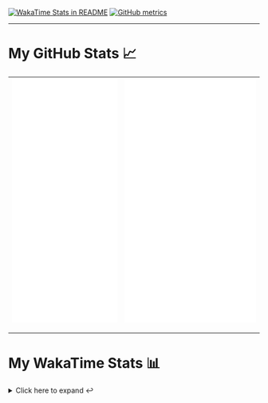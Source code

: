 [![WakaTime Stats in README](https://github.com/LOsioChico/LOsioChico/actions/workflows/waka.yml/badge.svg)](https://github.com/LOsioChico/LOsioChico/actions/workflows/waka.yml) [![GitHub metrics](https://github.com/LOsioChico/LOsioChico/actions/workflows/metrics.yml/badge.svg)](https://github.com/LOsioChico/LOsioChico/actions/workflows/metrics.yml)

---

# My GitHub Stats 📈

| ![](./assets/metrics.svg) | ![](./assets/metrics2.svg) |
| ------------------------- | -------------------------- |

---

# My WakaTime Stats 📊

<details>
<summary>Click here to expand ↩️</summary>
<br>

<!--START_SECTION:waka-->
![Code Time](http://img.shields.io/badge/Code%20Time-2%2C280%20hrs%2015%20mins-blue)

![Lines of code](https://img.shields.io/badge/From%20Hello%20World%20I%27ve%20Written-446.9%20thousand%20lines%20of%20code-blue)

**🐱 My GitHub Data** 

> 📦 690.3 kB Used in GitHub's Storage 
 > 
> 🏆 256 Contributions in the Year 2025
 > 
> 🚫 Not Opted to Hire
 > 
> 📜 29 Public Repositories 
 > 
> 🔑 34 Private Repositories 
 > 
**I'm a Night 🦉** 

```text
🌞 Morning                695 commits         ████░░░░░░░░░░░░░░░░░░░░░   14.70 % 
🌆 Daytime                1520 commits        ████████░░░░░░░░░░░░░░░░░   32.14 % 
🌃 Evening                1610 commits        █████████░░░░░░░░░░░░░░░░   34.05 % 
🌙 Night                  904 commits         █████░░░░░░░░░░░░░░░░░░░░   19.12 % 
```
📅 **I'm Most Productive on Thursday** 

```text
Monday                   638 commits         ███░░░░░░░░░░░░░░░░░░░░░░   13.49 % 
Tuesday                  738 commits         ████░░░░░░░░░░░░░░░░░░░░░   15.61 % 
Wednesday                557 commits         ███░░░░░░░░░░░░░░░░░░░░░░   11.78 % 
Thursday                 881 commits         █████░░░░░░░░░░░░░░░░░░░░   18.63 % 
Friday                   721 commits         ████░░░░░░░░░░░░░░░░░░░░░   15.25 % 
Saturday                 758 commits         ████░░░░░░░░░░░░░░░░░░░░░   16.03 % 
Sunday                   436 commits         ██░░░░░░░░░░░░░░░░░░░░░░░   09.22 % 
```


📊 **This Week I Spent My Time On** 

```text
💬 Programming Languages: 
TypeScript               3 hrs 24 mins       ███████░░░░░░░░░░░░░░░░░░   27.53 % 
Astro                    2 hrs 5 mins        ████░░░░░░░░░░░░░░░░░░░░░   16.88 % 
Other                    1 hr 35 mins        ███░░░░░░░░░░░░░░░░░░░░░░   12.82 % 
SQL                      1 hr 27 mins        ███░░░░░░░░░░░░░░░░░░░░░░   11.84 % 
TOML                     1 hr 3 mins         ██░░░░░░░░░░░░░░░░░░░░░░░   08.49 % 
```

**I Mostly Code in TypeScript** 

```text
TypeScript               33 repos            ████████████░░░░░░░░░░░░░   50.00 % 
Scala                    9 repos             ███░░░░░░░░░░░░░░░░░░░░░░   13.64 % 
JavaScript               7 repos             ███░░░░░░░░░░░░░░░░░░░░░░   10.61 % 
CSS                      5 repos             ██░░░░░░░░░░░░░░░░░░░░░░░   07.58 % 
Astro                    4 repos             ██░░░░░░░░░░░░░░░░░░░░░░░   06.06 % 
```




 Last Updated on 06/07/2025 01:19:39 UTC
<!--END_SECTION:waka-->

## </details>
